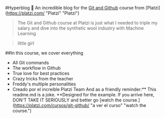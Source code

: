 #Hyperblog 💚
An incredible blog for the [Git and Github](https://platzi.com/cursos/git-github/ "Git and Github") course from [Platzi](https://platzi.com/ "Platzi" "Platzi")

>The Git and Github course at Platzi is just what I needed to triple my salary and dive into the synthetic wool industry with Machine Learning

>little girl

##In this course, we cover everything
* All Git commands
* The workflow in Github
* True love for best practices
* Crazy tricks from the teacher
* Freddy's multiple personalities
* Creado por el increible Platzi Team
And as a friendly reminder:** This readme.md is a joke. **Designed for the example. If you arrive here, DON'T TAKE IT SERIOUSLY and better go [watch the course.](https://platzi.com/cursos/git-github/ "a ver el curso" "watch the course.")